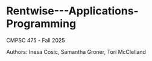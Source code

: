 # Rentwise---Applications-Programming
CMPSC 475 - Fall 2025

Authors: Inesa Cosic, Samantha Groner, Tori McClelland
